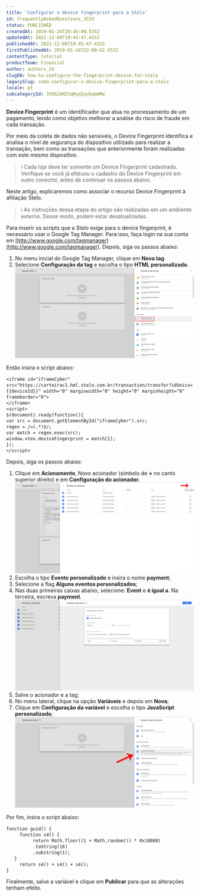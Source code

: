 ```yaml
---
title: 'Configurar o device fingerprint para a Stelo'
id: frequentlyAskedQuestions_3533
status: PUBLISHED
createdAt: 2019-01-24T20:46:00.535Z
updatedAt: 2021-12-09T19:45:47.415Z
publishedAt: 2021-12-09T19:45:47.415Z
firstPublishedAt: 2019-01-24T22:00:42.453Z
contentType: tutorial
productTeam: Financial
author: authors_24
slugEN: how-to-configure-the-fingerprint-device-for-stelo
legacySlug: como-configurar-o-device-fingerprint-para-a-stelo
locale: pt
subcategoryId: 3tDGibM2tqMyqIyukqmmMw
---
```


__Device Fingerprint__ é um identificador que atua no processamento de um pagamento, tendo como objetivo melhorar a análise do risco de fraude em cada transação. 

Por meio da coleta de dados não sensíveis, o Device Fingerprint identifica e analisa o nível de segurança do dispositivo utilizado para realizar a transação, bem como as transações que anteriormente foram realizadas com este mesmo dispositivo.

> ℹ️ Cada loja deve ter somente um Device Fingerprint cadastrado. Verifique se você já efetuou o cadastro do Device Fingerprint em outro conector, antes de continuar os passos abaixo.

Neste artigo, explicaremos como associar o recurso Device Fingerprint à afiliação Stelo.

> ℹ️ As instruções dessa etapa do artigo são realizadas em um ambiente externo. Desse modo, podem estar desatualizadas.

Para inserir os scripts que a Stelo exige para o device fingerprint, é necessário usar o Google Tag Manager. Para isso, faça login na sua conta em [http://www.google.com/tagmanager](http://www.google.com/tagmanager). Depois, siga os passos abaixo:

1. No menu inicial do Google Tag Manager, clique em **Nova tag**
2. Selecione **Configuração da tag** e escolha o tipo **HTML personalizado**.![Tela1](https://raw.githubusercontent.com/vtexdocs/help-center-content/refs/heads/main/docs/pt/tutorials/Payments/payment-settings/como-configurar-o-device-fingerprint-para-a-stelo_1.jpg)

Então insira o script abaixo:

```
<iframe id="iframeCyber" src="https://carteirac1.hml.stelo.com.br/transaction/transfer?idUnico={{deviceId}}" width="0" marginwidth="0" height="0" marginheight="0" frameborder="0">
</iframe>
<script> 
$(document).ready(function(){
var src = document.getElementById("iframeCyber").src;
regex = /=(.*)$/;
var match = regex.exec(src);
window.vtex.deviceFingerprint = match[1];
}); 
</script>
```

Depois, siga os passos abaixo:

1. Clique em **Acionamento**, Novo acionador (símbolo de **+** no canto superior direito) e em **Configuração do acionador.**![Tela2](https://raw.githubusercontent.com/vtexdocs/help-center-content/refs/heads/main/docs/pt/tutorials/Payments/payment-settings/como-configurar-o-device-fingerprint-para-a-stelo_2.jpg)
2. Escolha o tipo **Evento personalizado** e insira o nome **payment**;
3. Selecione a flag **Alguns eventos personalizados**;
4. Nas duas primeiras caixas abaixo, selecione: **Event** e **é igual a**. Na terceira, escreva **payment**.![Tela3](https://raw.githubusercontent.com/vtexdocs/help-center-content/refs/heads/main/docs/pt/tutorials/Payments/payment-settings/como-configurar-o-device-fingerprint-para-a-stelo_3.jpg)
5. Salve o acionador e a tag;
6. No menu lateral, clique na opção **Variáveis** e depois em **Nova**;
7. Clique em **Configuração da variável** e escolha o tipo **JavaScript personalizado**;![Tela4](https://raw.githubusercontent.com/vtexdocs/help-center-content/refs/heads/main/docs/pt/tutorials/Payments/payment-settings/como-configurar-o-device-fingerprint-para-a-stelo_4.jpg)

Por fim, insira o script abaixo:

```
function guid() {
     function s4() {
          return Math.floor((1 + Math.random()) * 0x10000)
          .toString(16)
          .substring(1);
   }
     return s4() + s4() + s4();
}
```

Finalmente, salve a variável e clique em **Publicar** para que as alterações tenham efeito.
